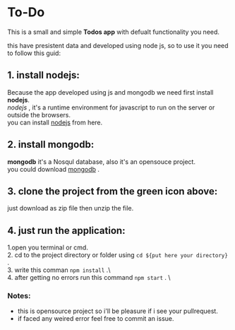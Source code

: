 # To-Do
This is a small and simple **Todos app** with defualt functionality you need.  

this have presistent data and developed using node js, so to use it you need to follow this guid:  

## 1. install nodejs:  
Because the app developed using js and mongodb we need first install **nodejs**.  
*nodejs* , it's a runtime environment for javascript to run on the server or outside the browsers.  
you can install [nodejs](https://nodejs.org/en/) from here.  
## 2. install mongodb:
**mongodb** it's a Nosqul database, also it's an opensouce project.  
you could download [mongodb](https://docs.mongodb.com/manual/installation/) .  

## 3. clone the project from the green icon above:
just download as zip file then unzip the file.  

## 4. just run the application:
   1.open you terminal or cmd.  \
   2. cd to the project directory or folder using `cd ${put here your directory}` .\
   3. write this comman `npm install` .\  
   4. after getting no errors run this command `npm start` . \ 
### Notes:
* this is opensource project so i'll be pleasure if i see your pullrequest.  
* if faced any weired error feel free to commit an issue.
